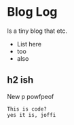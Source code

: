 # Blog Log

Is a tiny blog that etc.

- List here
- too
- also

## h2 ish

New p powfpeof

    This is code?
    yes it is, joffi
